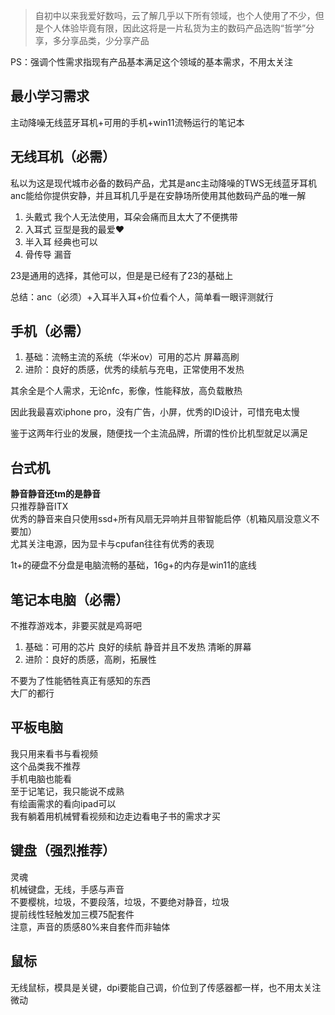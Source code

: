 > 自初中以来我爱好数吗，云了解几乎以下所有领域，也个人使用了不少，但是个人体验毕竟有限，因此这将是一片私货为主的数码产品选购“哲学”分享，多分享品类，少分享产品

PS：强调个性需求指现有产品基本满足这个领域的基本需求，不用太关注

## 最小学习需求

主动降噪无线蓝牙耳机+可用的手机+win11流畅运行的笔记本

## 无线耳机（必需）

私以为这是现代城市必备的数码产品，尤其是anc主动降噪的TWS无线蓝牙耳机  
anc能给你提供安静，并且耳机几乎是在安静场所使用其他数码产品的唯一解
1. 头戴式  我个人无法使用，耳朵会痛而且太大了不便携带
1. 入耳式 豆型是我的最爱❤️
1. 半入耳 经典也可以
1. 骨传导 漏音

23是通用的选择，其他可以，但是是已经有了23的基础上

总结：anc（必须）+入耳半入耳+价位看个人，简单看一眼评测就行

## 手机（必需）

1. 基础：流畅主流的系统（华米ov）可用的芯片 屏幕高刷
2. 进阶：良好的质感，优秀的续航与充电，正常使用不发热

其余全是个人需求，无论nfc，影像，性能释放，高负载散热

因此我最喜欢iphone pro，没有广告，小屏，优秀的ID设计，可惜充电太慢

鉴于这两年行业的发展，随便找一个主流品牌，所谓的性价比机型就足以满足

## 台式机

**静音静音还tm的是静音**  
只推荐静音ITX  
优秀的静音来自只使用ssd+所有风扇无异响并且带智能启停（机箱风扇没意义不要加）  
尤其关注电源，因为显卡与cpufan往往有优秀的表现  

1t+的硬盘不分盘是电脑流畅的基础，16g+的内存是win11的底线

## 笔记本电脑（必需）

不推荐游戏本，非要买就是鸡哥吧  
1. 基础：可用的芯片 良好的续航 静音并且不发热 清晰的屏幕
2. 进阶：良好的质感，高刷，拓展性

不要为了性能牺牲真正有感知的东西  
大厂的都行

## 平板电脑

我只用来看书与看视频  
这个品类我不推荐  
手机电脑也能看  
至于记笔记，我只能说不成熟  
有绘画需求的看向ipad可以  
我有躺着用机械臂看视频和边走边看电子书的需求才买  

## 键盘（强烈推荐）

灵魂  
机械键盘，无线，手感与声音  
不要樱桃，垃圾，不要段落，垃圾，不要绝对静音，垃圾  
提前线性轻触发加三模75配套件  
注意，声音的质感80%来自套件而非轴体  

## 鼠标

无线鼠标，模具是关键，dpi要能自己调，价位到了传感器都一样，也不用太关注微动